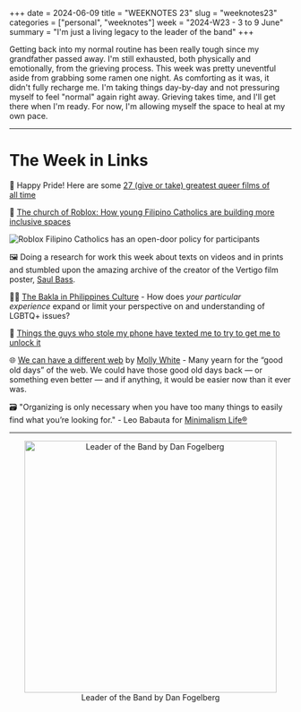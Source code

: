 +++
date = 2024-06-09
title = "WEEKNOTES 23"
slug = "weeknotes23"
categories = ["personal", "weeknotes"]
week = "2024-W23 - 3 to 9 June"
summary = "I'm just a living legacy to the leader of the band"
+++

Getting back into my normal routine has been really tough since my grandfather passed away. I'm still exhausted, both physically and emotionally, from the grieving process. This week was pretty uneventful aside from grabbing some ramen one night. As comforting as it was, it didn't fully recharge me. I'm taking things day-by-day and not pressuring myself to feel "normal" again right away. Grieving takes time, and I'll get there when I'm ready. For now, I'm allowing myself the space to heal at my own pace.

---

# The Week in Links

🎥 Happy Pride! Here are some [27 (give or take) greatest queer films of all time](https://gorhamandhenry.com/2023/06/27/27-give-or-take-of-the-best-queer-films-of-all-time/)

👾 [The church of Roblox: How young Filipino Catholics are building more inclusive spaces](https://restofworld.org/2024/roblox-church-filipino-catholics/)

![Roblox Filipino Catholics has an open-door policy for participants](/weeknotes/weeknotes23/roblox-20240613.png "Roblox Filipino Catholics has an open-door policy for participants")

🖼️ Doing a research for work this week about texts on videos and in prints and stumbled upon the amazing archive of the creator of the Vertigo film poster, [Saul Bass](https://filmartgallery.com/pages/saul-bass-archive).

🏳️‍🌈 [The Bakla in Philippines Culture](https://sikodiwa.substack.com/i/145182884/the-bakla-in-philippine-culture) - How does _your particular experience_ expand or limit your perspective on and understanding of LGBTQ+ issues?

💬 [Things the guys who stole my phone have texted me to try to get me to unlock it](https://gothamist.com/news/things-the-guys-who-stole-my-phone-have-texted-me-to-try-to-get-me-to-unlock-it)

🌐 [We can have a different web](https://www.citationneeded.news/we-can-have-a-different-web/) by [Molly White](https://www.citationneeded.news/author/molly/) - Many yearn for the “good old days” of the web. We could have those good old days back — or something even better — and if anything, it would be easier now than it ever was.

🗃️ "Organizing is only necessary when you have too many things to easily find what you’re looking for." - Leo Babauta for [Minimalism Life®](https://minimalism.substack.com/p/minimalism-is-the-end-of-organizing)

---

<div align="center">
   <a href="https://open.spotify.com/track/3O4s2m47MFhnGqmpkjoKYk?si=a934824754c94995"><img src="/weeknotes/weeknotes23/dan-fogelberg.jpg" alt="Leader of the Band by Dan Fogelberg" width="450">
</a>
<figcaption>Leader of the Band by Dan Fogelberg</figcaption>
</figure>
</div>
